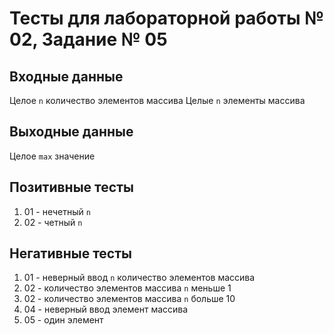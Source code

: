 # Тесты для лабораторной работы № 02, Задание № 05

## Входные данные

Целое `n` количество элементов массива
Целые `n` элементы массива

## Выходные данные

Целое `max` значение

## Позитивные тесты

1. 01 - нечетный `n`
2. 02 - четный `n`

## Негативные тесты

1. 01 - неверный ввод `n` количество элементов массива
2. 02 - количество элементов массива `n` меньше 1
3. 02 - количество элементов массива `n` больше 10
4. 04 - неверный ввод элемент массива
5. 05 - один элемент
